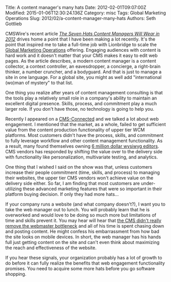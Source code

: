 Title: A content manager&#39;s many hats
Date: 2012-02-01T09:07:00Z
Modified: 2015-01-06T12:30:24.136Z
Category: misc
Tags: Global Marketing Operations
Slug: 2012/02/a-content-manager-many-hats
Authors: Seth Gottlieb

CMSWire's recent article [_The Seven Hats Content Managers Will Wear in 2012_](http://www.cmswire.com/cms/customer-experience/the-seven-hats-content-managers-will-wear-in-2012-014240.php) drives home a point that I have been making a lot recently. It's the point that inspired me to take a full-time job with Lionbridge to scale the [Global Marketing Operations](http://globalmarketingops.com/) offering. Engaging audiences with content is hard work and it doesn't matter that your CMS makes it easy to edit web pages. As the article describes, a modern content manager is a content collector, a context controller, an eavesdropper, a concierge, a right-brain thinker, a number cruncher, and a bodyguard. And that is just to manage a site in one language. For a global site, you might as well add "international (wo)man of mystery" to that list.   

One thing you realize after years of content management consulting is that the tools play a relatively small role in a company's ability to maintain an excellent digital presence. Skills, process, and commitment play a much larger role. If you don't have those, no technology is going to help you.   

Recently I appeared on a [CMS-Connected](http://www.cms-connected.com/Previous-Shows/Web-CMS-Year-in-Review-2011.aspx) and we talked a lot about web engagement. I mentioned that the market, as a whole, failed to get sufficient value from the content production functionality of upper tier WCM platforms. Most customers didn't have the process, skills, and commitment to fully leverage workflow and other content management functionality. As a result, many found themselves owning [6 million dollar wysiwyg editors](http://www.contenthere.net/2006/10/the-6-million-dollar-wysiwyg-editor.html). CMS vendors has responded by shifting the value over to the delivery side with functionality like personalization, multivariate testing, and analytics.   

One thing that I wished I said on the show was that, unless customers increase their people commitment (time, skills, and process) to managing their websites, the upper tier CMS vendors won't achieve value on the delivery side either. So far, I am finding that most customers are under-utilizing these advanced marketing features that were so important in their platform buying decision. If only they had more hats...  

If your company runs a website (and what company doesn't?), I want you to take the web manager out to lunch. You will probably learn that he is overworked and would love to be doing so much more but limitations of time and skills prevent it. You may hear will hear that [the CMS didn't really remove the webmaster bottleneck](http://www.contenthere.net/2010/02/the-myth-of-the-occasional-cms-user.html) and all of his time is spent chasing down and posting content. He might confess his embarrassment from how bad the site looks on mobile devices. In short, the web manager has his hands full just getting content on the site and can't even think about maximizing the reach and effectiveness of the website.  

If you hear these signals, your organization probably has a lot of growth to do before it can fully realize the benefits that web engagement functionality promises. You need to acquire some more hats before you go software shopping.
